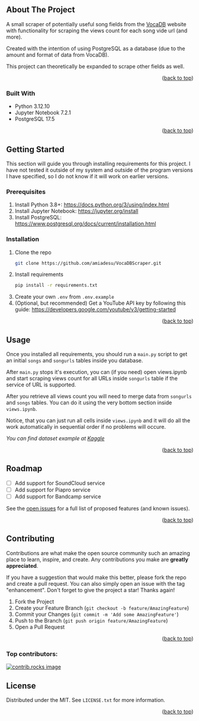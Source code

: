 <!-- ABOUT THE PROJECT -->
## About The Project

A small scraper of potentially useful song fields from the [VocaDB](https://vocadb.net/) website with functionality for scraping the views count for each song vide url (and more).

Created with the intention of using PostgreSQL as a database (due to the amount and format of data from VocaDB).

This project can theoretically be expanded to scrape other fields as well.

<p align="right">(<a href="#readme-top">back to top</a>)</p>



### Built With

* Python 3.12.10
* Jupyter Notebook 7.2.1
* PostgreSQL 17.5

<p align="right">(<a href="#readme-top">back to top</a>)</p>

<!-- GETTING STARTED -->
## Getting Started

This section will guide you through installing requirements for this project. I have not tested it outside of my system and outside of the program versions I have specified, so I do not know if it will work on earlier versions.

### Prerequisites

1. Install Python 3.8+: https://docs.python.org/3/using/index.html
2. Install Jupyter Notebook: https://jupyter.org/install
3. Install PostgreSQL: https://www.postgresql.org/docs/current/installation.html

### Installation

1. Clone the repo
   ```sh
   git clone https://github.com/amiadesu/VocaDBScraper.git
   ```
2. Install requirements
   ```sh
   pip install -r requirements.txt
   ```
3. Create your own `.env` from `.env.example`
4. (Optional, but recommended) Get a YouTube API key by following this guide: https://developers.google.com/youtube/v3/getting-started

<p align="right">(<a href="#readme-top">back to top</a>)</p>



<!-- USAGE EXAMPLES -->
## Usage

Once you installed all requirements, you should run a `main.py` script to get an initial `songs` and `songurls` tables inside you database.

After `main.py` stops it's execution, you can (if you need) open views.ipynb and start scraping views count for all URLs inside `songurls` table if the service of URL is supported.

After you retrieve all views count you will need to merge data from `songurls` and `songs` tables. You can do it using the very bottom section inside `views.ipynb`.

Notice, that you can just run all cells inside `views.ipynb` and it will do all the work automatically in sequential order if no problems will occure.

_You can find dataset example at [Kaggle](...)_

<p align="right">(<a href="#readme-top">back to top</a>)</p>



<!-- ROADMAP -->
## Roadmap

- [ ] Add support for SoundCloud service
- [ ] Add support for Piapro service
- [ ] Add support for Bandcamp service

See the [open issues](https://github.com/amiadesu/VocaDBScraper/issues) for a full list of proposed features (and known issues).

<p align="right">(<a href="#readme-top">back to top</a>)</p>



<!-- CONTRIBUTING -->
## Contributing

Contributions are what make the open source community such an amazing place to learn, inspire, and create. Any contributions you make are **greatly appreciated**.

If you have a suggestion that would make this better, please fork the repo and create a pull request. You can also simply open an issue with the tag "enhancement".
Don't forget to give the project a star! Thanks again!

1. Fork the Project
2. Create your Feature Branch (`git checkout -b feature/AmazingFeature`)
3. Commit your Changes (`git commit -m 'Add some AmazingFeature'`)
4. Push to the Branch (`git push origin feature/AmazingFeature`)
5. Open a Pull Request

<p align="right">(<a href="#readme-top">back to top</a>)</p>

### Top contributors:

<a href="https://github.com/amiadesu/VocaDBScraper/graphs/contributors">
  <img src="https://contrib.rocks/image?repo=amiadesu/VocaDBScraper" alt="contrib.rocks image" />
</a>



<!-- LICENSE -->
## License

Distributed under the MIT. See `LICENSE.txt` for more information.

<p align="right">(<a href="#readme-top">back to top</a>)</p>
